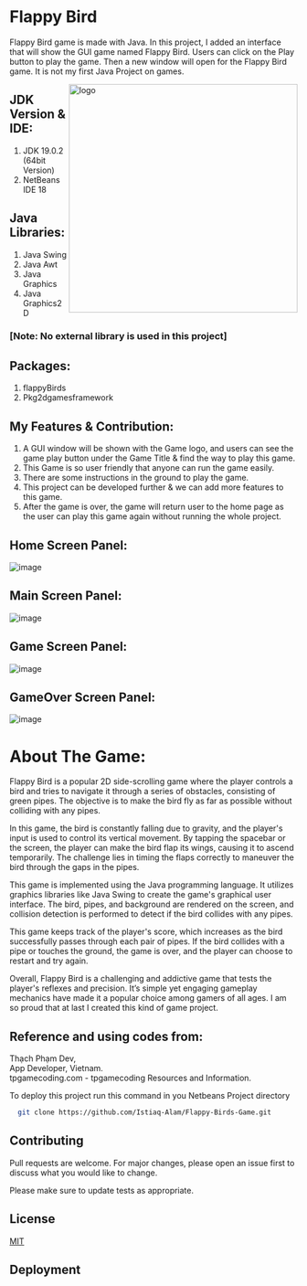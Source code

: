 # Flappy Bird

Flappy Bird game is made with Java. In this project, I added an interface that will show the GUI game named Flappy Bird. Users can click on the Play button to play the game. Then a new window will open for the Flappy Bird game. It is not my first Java Project on games.

<img align="right" alt="logo" width="400" src="https://github.com/Istiaq-Alam/Flappy-Birds-Game/assets/168295675/56bcd400-d8f8-4b19-bea4-3c6c361ba65a">


## JDK Version & IDE:
1.	JDK 19.0.2 (64bit Version)
2.	NetBeans IDE 18 


## Java Libraries:

1.	Java Swing
2.	Java Awt
3.	Java Graphics
4.	Java Graphics2D

### [Note: No external library is used in this project]


## Packages:
1.	flappyBirds
2.	Pkg2dgamesframework


## My Features & Contribution:
1.	A GUI window will be shown with the Game logo, and users can see the game play button under the Game Title & find the way to play this game.
2.	This Game is so user friendly that anyone can run the game easily. 
3.	There are some instructions in the ground to play the game.
4.	This project can be developed further & we can add more features to this game.
5.	After the game is over, the game will return user to the home page as the user can play this game again without running the whole project.

## Home Screen Panel:
![image](https://github.com/Istiaq-Alam/Flappy-Birds-Game/assets/168295675/df69b479-6c3a-40e9-b68d-533adf67a673)

## Main Screen Panel:
![image](https://github.com/Istiaq-Alam/Flappy-Birds-Game/assets/168295675/9dc61c6e-6505-4c1f-a2ed-b3ddbf7875a9)

## Game Screen Panel:
![image](https://github.com/Istiaq-Alam/Flappy-Birds-Game/assets/168295675/8617581f-d84e-4cbf-adb1-df90bd754386)

## GameOver Screen Panel:
![image](https://github.com/Istiaq-Alam/Flappy-Birds-Game/assets/168295675/90def1fe-3e6b-42a6-b012-e702ace0256c)


# About The Game:
Flappy Bird is a popular 2D side-scrolling game where the player controls a bird and tries to navigate it through a series of obstacles, consisting of green pipes. The objective is to make the bird fly as far as possible without colliding with any pipes.

In this game, the bird is constantly falling due to gravity, and the player's input is used to control its vertical movement. By tapping the spacebar or the screen, the player can make the bird flap its wings, causing it to ascend temporarily. The challenge lies in timing the flaps correctly to maneuver the bird through the gaps in the pipes.

This game is implemented using the Java programming language. It utilizes graphics libraries like Java Swing to create the game's graphical user interface. The bird, pipes, and background are rendered on the screen, and collision detection is performed to detect if the bird collides with any pipes.

This game keeps track of the player's score, which increases as the bird successfully passes through each pair of pipes. If the bird collides with a pipe or touches the ground, the game is over, and the player can choose to restart and try again.

Overall, Flappy Bird is a challenging and addictive game that tests the player's reflexes and precision. It’s simple yet engaging gameplay mechanics have made it a popular choice among gamers of all ages. I am so proud that at last I created this kind of game project.

## Reference and using codes from:
Thạch Phạm Dev, \
App Developer, Vietnam. \
tpgamecoding.com - tpgamecoding Resources and Information.

To deploy this project run this command in you Netbeans Project directory 

```bash
  git clone https://github.com/Istiaq-Alam/Flappy-Birds-Game.git
```

## Contributing

Pull requests are welcome. For major changes, please open an issue first
to discuss what you would like to change.

Please make sure to update tests as appropriate.

## License

[MIT](https://choosealicense.com/licenses/mit/)
## Deployment




